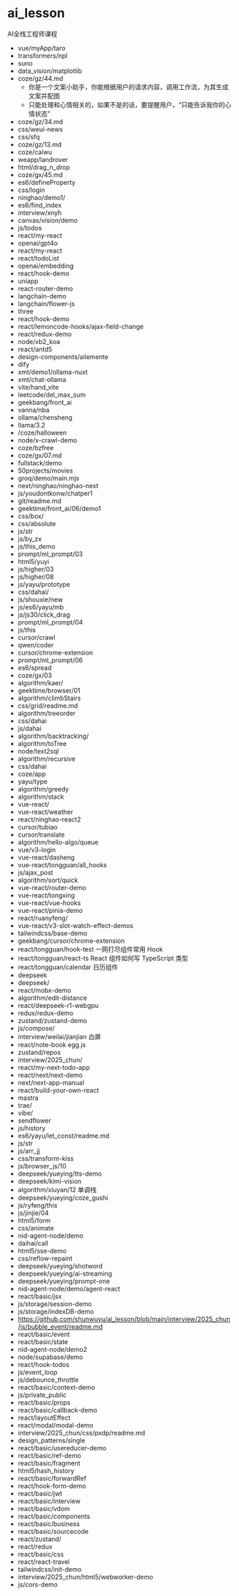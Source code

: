 # ai_lesson
AI全栈工程师课程
- vue/myApp/taro
- transformers/npl
- suno
- data_vision/matplotlib
-  coze/gz/44.md
    - 你是一个文案小助手，你能根据用户的请求内容，调用工作流，为其生成文案并配图
    - 只能处理和心情相关的，如果不是的话，要提醒用户，“只能告诉我你的心情状态”
- coze/gz/34.md
- css/weui-news
- css/sfq
- coze/gz/13.md
- coze/caiwu
- weapp/landrover
- html/drag_n_drop
- coze/gx/45.md
- es6/defineProperty
- css/login
- ninghao/demo1/
- es6/find_index
- interview/xnyh
- canvas/vision/demo
- js/todos
- react/my-react
- openai/gpt4o  
- react/my-react
- react/todoList
- openai/embedding
- react/hook-demo
- uniapp
- react-router-demo
- langchain-demo
- langchain/flower-js
- three
- react/hook-demo
- react/lemoncode-hooks/ajax-field-change
- react/redux-demo
- node/xb2_koa
- react/antd5
- design-components/ailemente
- dify
- xmt/demo1/ollama-nuxt
- xmt/chat-ollama
- vite/hand_vite
- leetcode/del_max_sum
- geekbang/front_ai
- vanna/nba
- ollama/chensheng
- llama/3.2
- /coze/halloween
- node/x-crawl-demo
- coze/bzfree
- coze/gx/07.md
- fullstack/demo 
- 50projects/movies
- groq/demo/main.mjs
- next/ninghao/ninghao-next
- js/youdontkonw/chatper1
- git/readme.md
- geektime/front_ai/06/demo1
- css/box/
- css/absolute
- js/str
- js/by_zx
- js/this_demo
- prompt/ml_prompt/03
- html5/yuyi
- js/higher/03
- js/higher/08
- js/yayu/prototype
- css/dahai/
- js/shouxie/new
- js/es6/yayu/mb
- js/js30/click_drag
- prompt/ml_prompt/04
- js/this
- cursor/crawl
- qwen/coder
- cursor/chrome-extension
- prompt/ml_prompt/06
- es6/spread
- coze/gx/03 
- algorithm/kaer/
- geektime/browser/01
- algorithm/climbStairs
- css/grid/readme.md
- algorithm/treeorder
- css/dahai
- js/dahai
- algorithm/backtracking/
- algorithm/toTree
- node/text2sql
- algorithm/recursive
- css/dahai
- coze/app 
- yayu/type
- algorithm/greedy
- algorithm/stack
- vue-react/
- vue-react/weather
- react/ninghao-react2
- cursor/tubiao
- cursor/translate
- algorithm/hello-algo/queue
- vue/v3-login
- vue-react/dasheng
- vue-react/tongguan/all_hooks
- js/ajax_post
- algorithm/sort/quick
- vue-react/router-demo
- vue-react/tongxing
- vue-react/vue-hooks
- vue-react/pinia-demo
- react/ruanyfeng/
- vue-react/v3-slot-watch-effect-demos
- tailwindcss/base-demo
- geekbang/cursor/chrome-extension
- react/tongguan/hook-test 一网打尽组件常用 Hook
- react/tongguan/react-ts React 组件如何写 TypeScript 类型
- react/tongguan/calendar 日历组件
- deepseek
- deepseek/
- react/mobx-demo
- algorithm/edit-distance
- react/deepseek-r1-webgpu 
- redux/redux-demo
- zustand/zustand-demo
- js/compose/
- interview/weilai/jianjian
    白屏 
- react/note-book
    egg.js 
- zustand/repos
- interview/2025_chun/
- react/my-next-todo-app
- react/next/next-demo
- next/next-app-manual
- react/build-your-own-react
- mastra
- trae/
- vibe/
- sendflower
- js/history
- es6/yayu/let_const/readme.md
- js/str
- js/arr_jj
- css/transform-kiss
- js/browser_js/10
- deepseek/yueying/tts-demo
- deepseek/kimi-vision
- algorithm/xiuyan/12 单调栈
- deepseek/yueying/coze_gushi
- js/ryfeng/this
- js/jinjie/04
- html5/form
- css/animate
- nid-agent-node/demo
- daihai/call
- html5/sse-demo
- css/reflow-repaint
- deepseek/yueying/shotword
- deepseek/yueying/ai-streaming
- deepseek/yueying/prompt-one
- nid-agent-node/demo/agent-react
- react/basic/jsx
- js/storage/session-demo
- js/storage/indexDB-demo
- https://github.com/shunwuyu/ai_lesson/blob/main/interview/2025_chun/js/bubble_event/readme.md
- react/basic/event
- react/basic/state
- nid-agent-node/demo2
- node/supabase/demo
- react/hook-todos 
- js/event_loop
- js/debounce_throttle
- react/basic/context-demo
- js/private_public
- react/basic/props
- react/basic/callback-demo
- react/layoutEffect
- react/modal/modal-demo 
- interview/2025_chun/css/pxdp/readme.md
- design_patterns/single
- react/basic/usereducer-demo
- react/basic/ref-demo
- react/basic/fragment
- html5/hash_history
- react/basic/forwardRef
- react/hook-form-demo
- react/basic/jwt
- react/basic/interview
- react/basic/vdom
- react/basic/components
- react/basic/business
- react/basic/sourcecode
- react/zustand/
- react/redux
- react/basic/css
- react/react-travel
- tailwindcss/init-demo
- interview/2025_chun/html5/webworker-demo
- js/cors-demo